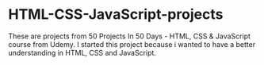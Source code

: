 # HTML-CSS-JavaScript-projects

These are projects from 50 Projects In 50 Days - HTML, CSS & JavaScript course from Udemy.
I started this project because i wanted to have a better understanding in HTML, CSS and JavaScript.
